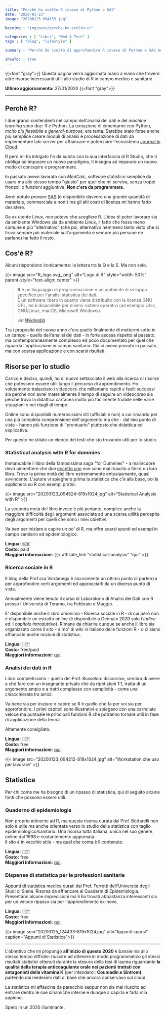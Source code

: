 ```yaml
---
title: "Perchè ho scelto R invece di Python o SAS"
date: "2020-01-23"
image: "20200123_094155.jpg"

baseimg : "img/post/perche-ho-scelto-r/"

categories : [ "Libri", "Med & Tech" ]
tags : [ "blog", "lifestyle" ]

summary : "Perchè ho scelto di approfondire R invece di Python e SAS nell'analisi dei dati e su quali libri e siti studiare."

showToc : true
---
```

{{<font "gray">}}
Questa pagina verrà aggiornata mano a mano che troverò altre risorse interessanti utili allo studio di R in campo medico e sanitario.  
  
**Ultimo aggiornamento:** 27/01/2020
{{<font "gray">}}
* * *

## Perchè R?

I due grandi contendenti nel campo dell'analisi dei dati e del _machine learning_ sono due: R e Python. La tentazione di cimentarmi con Python, _molto più flessibile e general-purpose,_ era tanta. Sarebbe stato forse anche più semplice creare moduli di analisi e processazione di dati da implementare lato server per affiancare e potenziare l'ecosistema [Journal in Cloud](https://journ.cloud).

R però mi ha intrigato fin da subito con la sua interfaccia di R Studio, che ti obbliga ad imparare un nuovo paradigma, ti insegna ad imparare un nuovo modo di concepire e programmare.

In passato avevo lavorato con _MedCalc_, software statistico semplice da usare ma allo stesso tempo "giusto" per quel che mi serviva, senza troppi fronzoli o funzioni aggiuntive. **Non c'era da programmare.**

Avrei potuto provare [SAS](https://it.wikipedia.org/wiki/SAS_(software)) (è disponibile davvero una grande quantità di materiale, commerciale e non!) ma gli alti costi di licenza mi hanno fatto desistere.

Da ex utente Linux, non potevo che scegliere R. L'idea di poter lavorare sia da ambiente Windows sia da ambiente Linux, il fatto che fosse meno comune e più "alternativo" (che poi, alternativo nemmeno tanto visto che si trova sempre più materiale sull'argomento e sempre più persone ne parlano) ha fatto il resto.

## Cos'è R?

Alcuni rispondono ironicamente: la lettera tra la Q e la S. Ma non solo.

{{< image src="R_logo.svg_.png" alt="Logo di R" style="width: 50%" parent-style="text-align: center" >}}

> **R** è un linguaggio di programmazione e un ambiente di sviluppo specifico per l'analisi statistica dei dati.  
> È un software libero in quanto viene distribuito con la licenza GNU GPL, ed è disponibile per diversi sistemi operativi (ad esempio Unix, GNU/Linux, macOS, Microsoft Windows).
> 
> _via [Wikipedia](https://it.wikipedia.org/wiki/R_(software))_

Tra i proposito del nuovo anno c'era quello finalmente di mettermi sotto in un campo - quello dell'analisi dei dati - in forte ascesa rispetto al passato, ma contemporaneamente complesso ed poco documentato per quel che riguarda l'applicazione in campo sanitario. Già ci avevo provato in passato, ma con scarsa applicazione e con scarsi risultati.

## Risorse per lo studio

Carico e deciso, quindi, ho di nuovo settacciato il web alla ricerca di risorse che potessero essere utili lungo il percorso di apprendimento. Ho volutamente tralasciato i videocorsi che millantano rapidi e facili successi sia perchè non avrei materialmente il tempo di seguire un videocorso sia perchè trovo la didattica cartacea molto più facilmente fruibile nelle varie situazioni e nei ritagli di tempo.

Online sono disponibili numerosissimi siti (ufficiali e non) a cui rimando per una più completa comprensione dell'argomento ma che - dal mio punto di vista - hanno più funzione di "prontuario" piuttosto che didattica ed esplicativa.

Per questo ho stilato un elenco dei testi che sto trovando utili per lo studio.

### Statistical analysis with R for dummies

Immancabile il libro della famosissima saga "for Dummies" - a malincuore devo ammettere che due [eccetto uno](https://www.nparisi.com/perche-non-prendere-un-kobo-ma-nemmeno-un-kindle/) non sono mai riuscito a finire un loro libro. Trovo la prima metà del libro estremamente entusiasmante, quasi avvincente. L'autore vi spiegherà prima la statistica che c'è alla base, poi la applicherà su R con esempi pratici.

{{< image src="20200123_094524-819x1024.jpg" alt="Statistical Analysis with R" >}}

La seconda metà del libro invece è più pedante, complice anche la maggiore difficoltà degli argomenti associata ad una scarsa utilità percepita degli argomenti per quelli che sono i miei obiettivi.

Va ben per iniziare e capire un po' di R, ma offre scarsi spunti ed esempi in campo sanitario ed epidemiologico.

**Lingua:** 🇬🇧  
**Costo:** paid  
**Maggiori informazioni:** {{< affiliate_link "statistical-analysis" "qui" >}}.

### Ricerca sociale in R

Il blog della Prof.ssa Vardanega è sicuramente un ottimo punto di partenza per approfondire certi argomenti ed approcciarli da un diverso punto di vista.

Annualmente viene tenuto il corso di Laboratorio di Analisi dei Dati con R presso l'Università di Teramo, tra Febbraio e Maggio.

E' disponibile anche il libro omonimo - Ricerca sociale in R - di cui però non è disponibile un estratto online (è disponibile a Gennaio 2020 solo _l'indice_ ed il _capitolo introduttivo_). Rimane da chiarire dunque se anche il libro sia organizzato come il sito - a mo' di wiki in italiano delle funzioni R - o ci siano affiancate anche nozioni di statistica.

**Lingua:** 🇮🇹  
**Costo:** free/paid  
**Maggiori informazioni:** [qui](https://www.agnesevardanega.eu/metref/r).

### Analisi dei dati in R

Libro completissimo - quello del Prof. Bosselon: discorsivo, sembra di avere a che fare con un insegnante privato che da ripetizioni 1:1, tratta di un argomento ampio e a tratti complesso con semplicità - come una chiacchierata tra amici.

Va bene sia per iniziare e capire se R è quello che fa per voi sia per approfondire. I primi capitoli sono illustrativi e spiegano con una carrellate veloce ma puntuale le principali funzioni R che potranno tornare utili in fase di applicazione della teoria.

Altamente consigliato.

**Lingua:** 🇮🇹  
**Costo:** free  
**Maggiori informazioni:** [qui](https://www.agnesevardanega.eu/metref/r).

{{< image src="20200123_094212-819x1024.jpg" alt="Workstation che uso per lavorare" >}}

## Statistica

Per chi come me ha bisogno di un ripasso di statistica, qui di seguito alcune fonti che possono essere utili.

### Quaderno di epidemiologia

Non proprio attinente ad R, ma questa risorsa curata dal Prof. Bottarelli non solo è utile ma anche orientata verso lo studio della statistica con taglio epidemiologico/sanitario. Una risorsa tutta italiana, unica nel suo genere, online dal 1998 e costantemente aggiornata.  
Il sito è in vecchio stile - ma quel che conta è il contenuto.

**Lingua:** 🇮🇹  
**Costo:** free  
**Maggiori informazioni:** [qui](https://www.quadernodiepidemiologia.it/epi/HomePage.html).

### Dispense di statistica per le professioni sanitarie

Appunti di statistica medica curati dal Prof. Ferretti dell'Università degli Studi di Siena. Risorsa da affiancare ai Quaderni di Epidemiologia. Presentano alcune imprecisioni ma li ho trovati abbastanza interessanti sia per un veloce ripasso sia per l'apprendimento ex-novo.

**Lingua:** 🇮🇹  
**Costo:** free  
**Maggiori informazioni:** [qui](http://www.csu.unisi.it/files/Dispensa-di-statistica-medica.pdf).

{{< image src="20200125_124433-819x1024.jpg" alt="Appunti sparsi" caption="Appunti di Statistica">}}

* * *

L'obiettivo che mi propongo **all'inizio di questo 2020** è banale ma allo stesso tempo difficile: riuscire ad ottenere in modo programmatico gli stessi risultati statistici ottenuti durante la stesura della tesi di laurea riguardante **la qualità della terapia anticoagulante orale nei pazienti** **trattati con antagonisti della vitamina K** (per intenderci: **Coumadin e Sintrom)** partendo dai medesimi dati di base che ancora conservavo sul cloud.

La statistica mi affascina da parecchio seppur non sia mai riuscito ad entrare dentro le sue dinamiche interne e dunque a capirla e farla mia appieno.

Spero in un 2020 illuminante.
